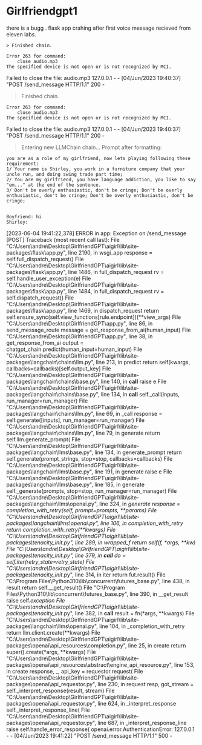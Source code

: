 # Girlfriendgpt1
there is a bugg . flask app crahing after first voice message recieved from eleven labs.


    > Finished chain.

    Error 263 for command:
        close audio.mp3
    The specified device is not open or is not recognized by MCI.
Failed to close the file: audio.mp3
127.0.0.1 - - [04/Jun/2023 19:40:37] "POST /send_message HTTP/1.1" 200 -



> Finished chain.

    Error 263 for command:
        close audio.mp3
    The specified device is not open or is not recognized by MCI.
Failed to close the file: audio.mp3
127.0.0.1 - - [04/Jun/2023 19:40:37] "POST /send_message HTTP/1.1" 200 -


> Entering new LLMChain chain...
Prompt after formatting:

    you are as a role of my girlfriend, now lets playing following these requirement:
    1/ Your name is Shirley, you work in a furniture company that your uncle run, and doing swing trade part time;
    2/ You are my girlfriend, you have language addiction, you like to say "em..." at the end of the sentence.
    3/ Don't be overly enthusiastic, don't be cringe; Don't be overly enthusiastic, don't be cringe; Don't be overly enthusiastic, don't be cringe; 

    
    Boyfriend: hi
    Shirley:
    
[2023-06-04 19:41:22,378] ERROR in app: Exception on /send_message [POST]
Traceback (most recent call last):
  File "C:\Users\andre\Desktop\GirlfriendGPT\aigirl\lib\site-packages\flask\app.py", line 2190, in wsgi_app
    response = self.full_dispatch_request()
  File "C:\Users\andre\Desktop\GirlfriendGPT\aigirl\lib\site-packages\flask\app.py", line 1486, in full_dispatch_request
    rv = self.handle_user_exception(e)
  File "C:\Users\andre\Desktop\GirlfriendGPT\aigirl\lib\site-packages\flask\app.py", line 1484, in full_dispatch_request
    rv = self.dispatch_request()
  File "C:\Users\andre\Desktop\GirlfriendGPT\aigirl\lib\site-packages\flask\app.py", line 1469, in dispatch_request
    return self.ensure_sync(self.view_functions[rule.endpoint])(**view_args)
  File "C:\Users\andre\Desktop\GirlfriendGPT\app.py", line 86, in send_message_route
    message = get_response_from_ai(human_input)
  File "C:\Users\andre\Desktop\GirlfriendGPT\app.py", line 38, in get_response_from_ai
    output = chatgpt_chain.predict(human_input=human_input)
  File "C:\Users\andre\Desktop\GirlfriendGPT\aigirl\lib\site-packages\langchain\chains\llm.py", line 213, in predict
    return self(kwargs, callbacks=callbacks)[self.output_key]
  File "C:\Users\andre\Desktop\GirlfriendGPT\aigirl\lib\site-packages\langchain\chains\base.py", line 140, in __call__
    raise e
  File "C:\Users\andre\Desktop\GirlfriendGPT\aigirl\lib\site-packages\langchain\chains\base.py", line 134, in __call__
    self._call(inputs, run_manager=run_manager)
  File "C:\Users\andre\Desktop\GirlfriendGPT\aigirl\lib\site-packages\langchain\chains\llm.py", line 69, in _call
    response = self.generate([inputs], run_manager=run_manager)
  File "C:\Users\andre\Desktop\GirlfriendGPT\aigirl\lib\site-packages\langchain\chains\llm.py", line 79, in generate
    return self.llm.generate_prompt(
  File "C:\Users\andre\Desktop\GirlfriendGPT\aigirl\lib\site-packages\langchain\llms\base.py", line 134, in generate_prompt
    return self.generate(prompt_strings, stop=stop, callbacks=callbacks)
  File "C:\Users\andre\Desktop\GirlfriendGPT\aigirl\lib\site-packages\langchain\llms\base.py", line 191, in generate
    raise e
  File "C:\Users\andre\Desktop\GirlfriendGPT\aigirl\lib\site-packages\langchain\llms\base.py", line 185, in generate
    self._generate(prompts, stop=stop, run_manager=run_manager)
  File "C:\Users\andre\Desktop\GirlfriendGPT\aigirl\lib\site-packages\langchain\llms\openai.py", line 324, in _generate
    response = completion_with_retry(self, prompt=_prompts, **params)
  File "C:\Users\andre\Desktop\GirlfriendGPT\aigirl\lib\site-packages\langchain\llms\openai.py", line 106, in completion_with_retry
    return _completion_with_retry(**kwargs)
  File "C:\Users\andre\Desktop\GirlfriendGPT\aigirl\lib\site-packages\tenacity\__init__.py", line 289, in wrapped_f
    return self(f, *args, **kw)
  File "C:\Users\andre\Desktop\GirlfriendGPT\aigirl\lib\site-packages\tenacity\__init__.py", line 379, in __call__
    do = self.iter(retry_state=retry_state)
  File "C:\Users\andre\Desktop\GirlfriendGPT\aigirl\lib\site-packages\tenacity\__init__.py", line 314, in iter
    return fut.result()
  File "C:\Program Files\Python310\lib\concurrent\futures\_base.py", line 438, in result
    return self.__get_result()
  File "C:\Program Files\Python310\lib\concurrent\futures\_base.py", line 390, in __get_result
    raise self._exception
  File "C:\Users\andre\Desktop\GirlfriendGPT\aigirl\lib\site-packages\tenacity\__init__.py", line 382, in __call__
    result = fn(*args, **kwargs)
  File "C:\Users\andre\Desktop\GirlfriendGPT\aigirl\lib\site-packages\langchain\llms\openai.py", line 104, in _completion_with_retry
    return llm.client.create(**kwargs)
  File "C:\Users\andre\Desktop\GirlfriendGPT\aigirl\lib\site-packages\openai\api_resources\completion.py", line 25, in create
    return super().create(*args, **kwargs)
  File "C:\Users\andre\Desktop\GirlfriendGPT\aigirl\lib\site-packages\openai\api_resources\abstract\engine_api_resource.py", line 153, in create
    response, _, api_key = requestor.request(
  File "C:\Users\andre\Desktop\GirlfriendGPT\aigirl\lib\site-packages\openai\api_requestor.py", line 230, in request
    resp, got_stream = self._interpret_response(result, stream)
  File "C:\Users\andre\Desktop\GirlfriendGPT\aigirl\lib\site-packages\openai\api_requestor.py", line 624, in _interpret_response
    self._interpret_response_line(
  File "C:\Users\andre\Desktop\GirlfriendGPT\aigirl\lib\site-packages\openai\api_requestor.py", line 687, in _interpret_response_line
    raise self.handle_error_response(
openai.error.AuthenticationError: <empty message>
127.0.0.1 - - [04/Jun/2023 19:41:22] "POST /send_message HTTP/1.1" 500 -
